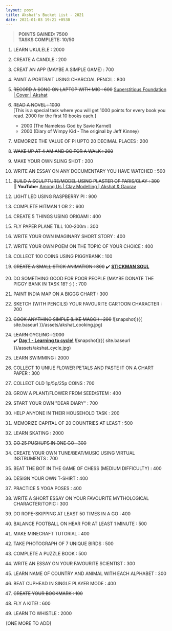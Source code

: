 ```yaml
---
layout: post
title: Akshat's Bucket List - 2021
date: 2021-01-03 19:21 +0530
---
```


> __POINTS GAINED: 7500__  
> __TASKS COMPLETE: 10/50__

1. LEARN UKULELE : 2000

2. CREATE A CANDLE : 200

3. CREAT AN APP (MAYBE A SIMPLE GAME) : 700

4. PAINT A PORTRAIT USING CHARCOAL PENCIL : 800

5. ~~RECORD A SONG ON LAPTOP WITH MIC : 600~~
[Superstitious Foundation | Cover | Akshat](https://www.youtube.com/watch?v=31rYB2IGGBg&feature=youtu.be)

6. ~~READ A NOVEL : 1000~~  
   [This is a special task where you will get 1000 points for every book you read. 2000 for the first 10 books each.]
    + 2000 (The Nameless God by Savie Karnel)
    + 2000 (Diary of Wimpy Kid - The original by Jeff Kinney)

7. MEMORIZE THE VALUE OF Pi UPTO 20 DECIMAL PLACES : 200

8. ~~WAKE UP AT 4 AM AND GO FOR A WALK : 200~~

9. MAKE YOUR OWN SLING SHOT : 200

10. WRITE AN ESSAY ON ANY DOCUMENTARY YOU HAVE WATCHED : 500

11. ~~BUILD A SCULPTURE/MODEL USING PLASTER OF PARIS/CLAY : 300~~  
    || __YouTube:__ [Among Us | Clay Modelling | Akshat & Gaurav](https://www.youtube.com/watch?v=VsYp2Ubce1k)

12. LIGHT LED USING RASPBERRY PI : 900

13. COMPLETE HITMAN 1 OR 2 : 600

14. CREATE 5 THINGS USING ORIGAMI : 400

15. FLY PAPER PLANE TILL 100-200m : 300

16. WRITE YOUR OWN IMAGINARY SHORT STORY : 400

17. WRITE YOUR OWN POEM ON THE TOPIC OF YOUR CHOICE : 400

18. COLLECT 100 COINS USING PIGGYBANK : 100

19. ~~CREATE A SMALL STICK ANIMATION : 800~~
:heavy_check_mark: __[STICKMAN SOUL](https://www.youtube.com/watch?v=zWAmzWRUdzc)__

20. DO SOMETHING GOOD FOR POOR PEOPLE (MAYBE DONATE THE PIGGY BANK IN TASK 18? :) ) : 700

21. PAINT INDIA MAP ON A BIGGG CHART : 300

22. SKETCH (WITH PENCILS) YOUR FAVOURITE CARTOON CHARACTER : 200

23. ~~COOK ANYTHING SIMPLE (LIKE MAGGI) : 200~~
![snapshot]({{ site.baseurl }}/assets/akshat_cooking.jpg)

24. ~~LEARN CYCLING : 2000~~  
:heavy_check_mark: __[Day 1 - Learning to cycle!](https://www.youtube.com/watch?v=vEZU4ydoxls&feature=youtu.be)__
![snapshot]({{ site.baseurl }}/assets/akshat_cycle.jpg)

25. LEARN SWIMMING : 2000

26. COLLECT 10 UNIUE FLOWER PETALS AND PASTE IT ON A CHART PAPER : 300

27. COLLECT OLD 1p/5p/25p COINS : 700

28. GROW A PLANT/FLOWER FROM SEED/STEM : 400

29. START YOUR OWN "DEAR DIARY" : 700

30. HELP ANYONE IN THEIR HOUSEHOLD TASK : 200

31. MEMORIZE CAPITAL OF 20 COUNTRIES AT LEAST : 500

32. LEARN SKATING : 2000

33. ~~DO 25 PUSHUPS IN ONE GO : 300~~

34. CREATE YOUR OWN TUNE/BEAT/MUSIC USING VIRTUAL INSTRUMENTS : 700

35. BEAT THE BOT IN THE GAME OF CHESS (MEDIUM DIFFICULTY) : 400

36. DESIGN YOUR OWN T-SHIRT : 400

37. PRACTICE 5 YOGA POSES : 400

38. WRITE A SHORT ESSAY ON YOUR FAVOURITE MYTHOLOGICAL CHARACTER/TOPIC : 300

39. DO ROPE-SKIPPING AT LEAST 50 TIMES IN A GO : 400

40. BALANCE FOOTBALL ON HEAR FOR AT LEAST 1 MINUTE : 500

41. MAKE MINECRAFT TUTORIAL : 400

42. TAKE PHOTOGRAPH OF 7 UNIQUE BIRDS : 500

43. COMPLETE A PUZZLE BOOK : 500

44. WRITE AN ESSAY ON YOUR FAVOURITE SCIENTIST : 300

45. LEARN NAME OF COUNTRY AND ANIMAL WITH EACH ALPHABET : 300

46. BEAT CUPHEAD IN SINGLE PLAYER MODE : 400

47. ~~CREATE YOUR BOOKMARK : 100~~

48. FLY A KITE! : 600

49. LEARN TO WHISTLE : 2000

[ONE MORE TO ADD]
